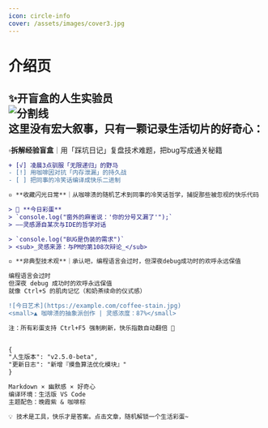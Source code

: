 ```yaml
---
icon: circle-info
cover: /assets/images/cover3.jpg
---
```


# 介绍页

✨ ​**开盲盒的人生实验员**​  
![分割线](https://img.shields.io/badge/───────_生活语法研究院_───────-8A2BE2)  
这里没有宏大叙事，只有一颗记录生活切片的好奇心：
---
▫️ ​**拆解经验盲盒**｜用「踩坑日记」复盘技术难题，把bug写成通关秘籍
   ```diff
   + [√] 凌晨3点驯服「无限递归」的野马 
   - [!] 用咖啡因对抗「内存泄漏」的持久战
   - [ ] 把同事的冷笑话编译成快乐二进制

▫️ ​**收藏闪光日常**｜从咖啡渍的随机艺术到同事的冷笑话哲学，捕捉那些被忽视的快乐代码

> 🌈 ​**今日彩蛋**​  
> `console.log("窗外的麻雀说：'你的分号又漏了'");`  
> ——灵感源自某次与IDE的哲学对话

> `console.log("BUG是伪装的需求")`  
> <sub>_灵感来源：与PM的第108次辩论_</sub>

▫️ **​非典型技术观**｜承认吧，编程语言会过时，但深夜debug成功时的欢呼永远保值

编程语言会过时
但深夜 debug 成功时的欢呼永远保值
就像 Ctrl+S 的肌肉记忆（和奶茶续命的仪式感）

![今日艺术](https://example.com/coffee-stain.jpg)  
<small>▲ 咖啡渍的抽象派创作 | 灵感浓度：87%</small>

注：所有彩蛋支持 Ctrl+F5 强制刷新，快乐指数自动翻倍 🌟


{
  "人生版本": "v2.5.0-beta",
  "更新日志": "新增『摸鱼算法优化模块』"
}

Markdown × 幽默感 × 好奇心
编译环境：​生活版 VS Code​
主题配色：晚霞紫 & 咖啡棕

💡 技术是工具，快乐才是答案。点击文章，随机解锁一个生活彩蛋~

